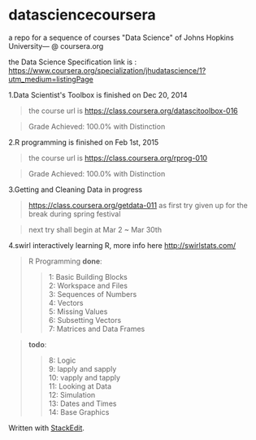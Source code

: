 datasciencecoursera
===================

a repo for a sequence of courses "Data Science" of Johns Hopkins University— @ coursera.org

the Data Science Specification link is : https://www.coursera.org/specialization/jhudatascience/1?utm_medium=listingPage

1.Data Scientist's Toolbox is finished on Dec 20, 2014
> the course url is https://class.coursera.org/datascitoolbox-016

> Grade Achieved: 100.0% with Distinction

2.R programming is finished on Feb 1st, 2015
> the course url is https://class.coursera.org/rprog-010

> Grade Achieved: 100.0% with Distinction

3.Getting and Cleaning Data in progress
> https://class.coursera.org/getdata-011 as first try given up for the break during spring festival

> next try shall begin at Mar 2 ~ Mar 30th

4.swirl interactively learning R, more info here http://swirlstats.com/
> R Programming
> **done**:
>>1: Basic Building Blocks      
2: Workspace and Files     
3: Sequences of Numbers       
4: Vectors                 
5: Missing Values             
6: Subsetting Vectors      
7: Matrices and Data Frames   

> **todo**:
>>8: Logic                   
9: lapply and sapply         
10: vapply and tapply       
11: Looking at Data           
12: Simulation              
13: Dates and Times           
14: Base Graphics

  
Written with [StackEdit](https://stackedit.io/).
